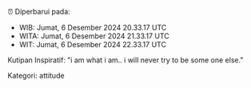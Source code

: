 ⏰ Diperbarui pada:
- WIB: Jumat, 6 Desember 2024 20.33.17 UTC
- WITA: Jumat, 6 Desember 2024 21.33.17 UTC
- WIT: Jumat, 6 Desember 2024 22.33.17 UTC

Kutipan Inspiratif:
"i am what i am.. i will never try to be some one else."


Kategori: attitude

